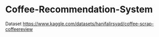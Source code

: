 # Coffee-Recommendation-System

Dataset
https://www.kaggle.com/datasets/hanifalirsyad/coffee-scrap-coffeereview
